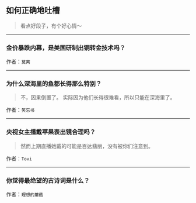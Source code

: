 ## 如何正确地吐槽

> 看点好段子，有个好心情～


 
---

### 金价暴跌内幕，是美国研制出铜转金技术吗？

> 


作者：`莫离`

---

### 为什么深海里的鱼都长得那么特别？

> 不，因果倒置了。
> 实际因为他们长得很难看，所以只能在深海里了。


作者：`笑忘书`

---

### 央视女主播戴苹果表出镜合理吗？

> 然而上期直播她戴的可能是百达翡丽，没有被你们注意到。


作者：`Tovi`

---

### 你觉得最绝望的古诗词是什么？

> 


作者：`理想的蘑菇`